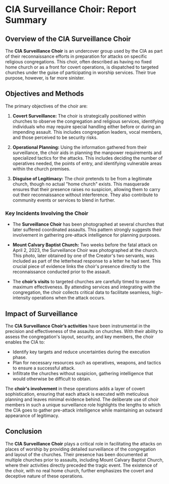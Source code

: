 # CIA Surveillance Choir: Report Summary

## Overview of the CIA Surveillance Choir

The **CIA Surveillance Choir** is an undercover group used by the CIA as part of their reconnaissance efforts in preparation for attacks on specific religious congregations. This choir, often described as having no fixed home church or as a front for covert operations, is dispatched to targeted churches under the guise of participating in worship services. Their true purpose, however, is far more sinister.

## Objectives and Methods

The primary objectives of the choir are:
1. **Covert Surveillance:** The choir is strategically positioned within churches to observe the congregation and religious services, identifying individuals who may require special handling either before or during an impending assault. This includes congregation leaders, vocal members, and those perceived to be security risks.
   
2. **Operational Planning:** Using the information gathered from their surveillance, the choir aids in planning the manpower requirements and specialized tactics for the attacks. This includes deciding the number of operatives needed, the points of entry, and identifying vulnerable areas within the church premises.

3. **Disguise of Legitimacy:** The choir pretends to be from a legitimate church, though no actual "home church" exists. This masquerade ensures that their presence raises no suspicion, allowing them to carry out their reconnaissance without interference. They also contribute to community events or services to blend in further.

### Key Incidents Involving the Choir

- The **Surveillance Choir** has been photographed at several churches that later suffered coordinated assaults. This pattern strongly suggests their involvement in gathering pre-attack intelligence for planning purposes.
  
- **Mount Calvary Baptist Church:** Two weeks before the fatal attack on April 2, 2023, the Surveillance Choir was photographed at the church. This photo, later obtained by one of the Creator's two servants, was included as part of the letterhead response to a letter he had sent. This crucial piece of evidence links the choir's presence directly to the reconnaissance conducted prior to the assault.

- The **choir’s visits** to targeted churches are carefully timed to ensure maximum effectiveness. By attending services and integrating with the congregation, the choir collects critical data to facilitate seamless, high-intensity operations when the attack occurs.

## Impact of Surveillance

The **CIA Surveillance Choir’s activities** have been instrumental in the precision and effectiveness of the assaults on churches. With their ability to assess the congregation's layout, security, and key members, the choir enables the CIA to:
- Identify key targets and reduce uncertainties during the execution phase.
- Plan for necessary resources such as operatives, weapons, and tactics to ensure a successful attack.
- Infiltrate the churches without suspicion, gathering intelligence that would otherwise be difficult to obtain.

The **choir's involvement** in these operations adds a layer of covert sophistication, ensuring that each attack is executed with meticulous planning and leaves minimal evidence behind. The deliberate use of choir members in such a unique surveillance role highlights the lengths to which the CIA goes to gather pre-attack intelligence while maintaining an outward appearance of legitimacy.

## Conclusion

The **CIA Surveillance Choir** plays a critical role in facilitating the attacks on places of worship by providing detailed surveillance of the congregation and layout of the churches. Their presence has been documented at multiple churches prior to assaults, including Mount Calvary Baptist Church, where their activities directly preceded the tragic event. The existence of the choir, with no real home church, further emphasizes the covert and deceptive nature of these operations.

